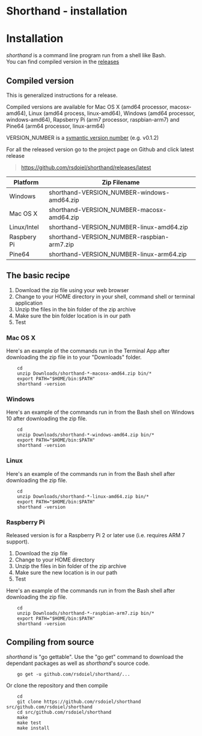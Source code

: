     
# Shorthand - installation

# Installation

*shorthand* is a command line program run from a shell like Bash.  
You can find compiled version in the 
[releases](https://github.com/rsdoiel/shorthand/releases/latest) 

## Compiled version

This is generalized instructions for a release. 

Compiled versions are available for Mac OS X (amd64 processor, macosx-amd64), 
Linux (amd64 process, linux-amd64), Windows (amd64 processor, windows-amd64), 
Rapsberry Pi (arm7 processor, raspbian-arm7) and Pine64 (arm64 processor, linux-arm64)


VERSION_NUMBER is a [symantic version number](http://semver.org/) (e.g. v0.1.2)


For all the released version go to the project page on Github and click latest release

>    https://github.com/rsdoiel/shorthand/releases/latest


| Platform    | Zip Filename                           |
|-------------|----------------------------------------|
| Windows     | shorthand-VERSION_NUMBER-windows-amd64.zip |
| Mac OS X    | shorthand-VERSION_NUMBER-macosx-amd64.zip  |
| Linux/Intel | shorthand-VERSION_NUMBER-linux-amd64.zip   |
| Raspbery Pi | shorthand-VERSION_NUMBER-raspbian-arm7.zip |
| Pine64      | shorthand-VERSION_NUMBER-linux-arm64.zip   |


## The basic recipe

1. Download the zip file using your web browser
2. Change to your HOME directory in your shell, command shell or terminal application
3. Unzip the files in the bin folder of the zip archive
4. Make sure the bin folder location is in our path
5. Test



### Mac OS X

Here's an example of the commands run in the Terminal App after 
downloading the zip file in to your "Downloads" folder.

```shell
    cd 
    unzip Downloads/shorthand-*-macosx-amd64.zip bin/*
    export PATH="$HOME/bin:$PATH"
    shorthand -version
```

### Windows

Here's an example of the commands run in from the Bash shell on 
Windows 10 after downloading the zip file.

```shell
    cd 
    unzip Downloads/shorthand-*-windows-amd64.zip bin/*
    export PATH="$HOME/bin:$PATH"
    shorthand -version
```


### Linux 

Here's an example of the commands run in from the Bash shell after
downloading the zip file.

```shell
    cd
    unzip Downloads/shorthand-*-linux-amd64.zip bin/*
    export PATH="$HOME/bin:$PATH"
    shorthand -version
```


### Raspberry Pi

Released version is for a Raspberry Pi 2 or later use (i.e. requires ARM 7 support).

1. Download the zip file
2. Change to your HOME directory
3. Unzip the files in bin folder of the zip archive
4. Make sure the new location is in our path
5. Test

Here's an example of the commands run in from the Bash shell after
downloading the zip file.

```shell
    cd 
    unzip Downloads/shorthand-*-raspbian-arm7.zip bin/*
    export PATH="$HOME/bin:$PATH"
    shorthand -version
```


## Compiling from source

_shorthand_ is "go gettable".  Use the "go get" command to download the dependant packages
as well as _shorthand_'s source code.

```shell
    go get -u github.com/rsdoiel/shorthand/...
```

Or clone the repository and then compile

```shell
    cd
    git clone https://github.com/rsdoiel/shorthand src/github.com/rsdoiel/shorthand
    cd src/github.com/rsdoiel/shorthand
    make
    make test
    make install
```

